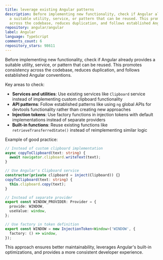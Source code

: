 ```yaml
---
title: leverage existing Angular patterns
description: Before implementing new functionality, check if Angular already provides
  a suitable utility, service, or pattern that can be reused. This promotes consistency
  across the codebase, reduces duplication, and follows established Angular conventions.
repository: angular/angular
label: Angular
language: TypeScript
comments_count: 6
repository_stars: 98611
---
```


Before implementing new functionality, check if Angular already provides a suitable utility, service, or pattern that can be reused. This promotes consistency across the codebase, reduces duplication, and follows established Angular conventions.

Key areas to check:
- **Services and utilities**: Use existing services like `Clipboard` service instead of implementing custom clipboard functionality
- **API patterns**: Follow established patterns like using `ng` global APIs for devtools functionality rather than creating new approaches
- **Injection tokens**: Use factory functions in injection tokens with default implementations instead of separate providers
- **Built-in functions**: Reuse existing functions like `retrieveTransferredState()` instead of reimplementing similar logic

Example of good practice:
```typescript
// Instead of custom clipboard implementation
async copyToClipboard(text: string) {
  await navigator.clipboard.writeText(text);
}

// Use Angular's Clipboard service
constructor(private clipboard = inject(Clipboard)) {}
copyToClipboard(text: string) {
  this.clipboard.copy(text);
}

// Instead of separate provider
export const WINDOW_PROVIDER: Provider = {
  provide: WINDOW,
  useValue: window,
};

// Use factory in token definition
export const WINDOW = new InjectionToken<Window>('WINDOW', {
  factory: () => window,
});
```

This approach ensures better maintainability, leverages Angular's built-in optimizations, and provides a more consistent developer experience.